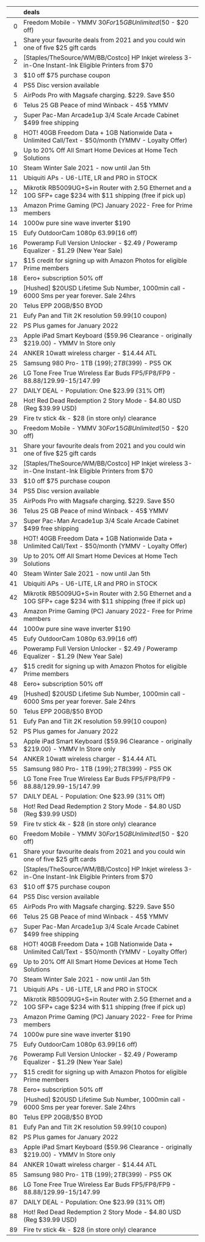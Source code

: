 |    | deals                                                                                                         |
|---:|:--------------------------------------------------------------------------------------------------------------|
|  0 | Freedom Mobile - YMMV $30 For 15GB Unlimited ($50 - $20 off)                                                  |
|  1 | Share your favourite deals from 2021 and you could win one of five $25 gift cards                             |
|  2 | [Staples/TheSource/WM/BB/Costco] HP Inkjet wireless 3-in-One Instant-Ink Eligible Printers from $70           |
|  3 | $10 off $75 purchase coupon                                                                                   |
|  4 | PS5 Disc version available                                                                                    |
|  5 | AirPods Pro with Magsafe charging. $229. Save $50                                                             |
|  6 | Telus 25 GB Peace of mind Winback - 45$ YMMV                                                                  |
|  7 | Super Pac-Man Arcade1up 3/4 Scale Arcade Cabinet $499 free shipping                                           |
|  8 | HOT! 40GB Freedom Data + 1GB Nationwide Data + Unlimited Call/Text - $50/month (YMMV - Loyalty Offer)         |
|  9 | Up to 20% Off All Smart Home Devices at Home Tech Solutions                                                   |
| 10 | Steam Winter Sale 2021 - now until Jan 5th                                                                    |
| 11 | Ubiquiti APs - U6-LITE, LR and PRO in STOCK                                                                   |
| 12 | Mikrotik RB5009UG+S+in Router with 2.5G Ethernet and a 10G SFP+ cage $234 with $11 shipping (free if pick up) |
| 13 | Amazon Prime Gaming (PC) January 2022- Free for Prime members                                                 |
| 14 | 1000w pure sine wave inverter $190                                                                            |
| 15 | Eufy OutdoorCam 1080p $63.99 ($16 off)                                                                        |
| 16 | Poweramp Full Version Unlocker - $2.49 / Poweramp Equalizer - $1.29 (New Year Sale)                           |
| 17 | $15 credit for signing up with Amazon Photos for eligible Prime members                                       |
| 18 | Eero+ subscription 50% off                                                                                    |
| 19 | [Hushed] $20USD Lifetime Sub Number, 1000min call - 6000 Sms per year forever. Sale 24hrs                     |
| 20 | Telus EPP 20GB/$50 BYOD                                                                                       |
| 21 | Eufy Pan and Tilt 2K resolution $59.99 ($10 coupon)                                                           |
| 22 | PS Plus games for January 2022                                                                                |
| 23 | Apple iPad Smart Keyboard ($59.96 Clearance - originally $219.00) - YMMV In Store only                        |
| 24 | ANKER 10watt wireless charger - $14.44 ATL                                                                    |
| 25 | Samsung 980 Pro- 1TB ($199); 2TB ($399) - PS5 OK                                                              |
| 26 | LG Tone Free True Wireless Ear Buds FP5/FP8/FP9 - $88.88/$129.99-$15/$147.99                                  |
| 27 | DAILY DEAL - Population: One $23.99 (31% Off)                                                                 |
| 28 | Hot! Red Dead Redemption 2 Story Mode - $4.80 USD (Reg $39.99 USD)                                            |
| 29 | Fire tv stick 4k - $28 (in store only) clearance                                                              |
| 30 | Freedom Mobile - YMMV $30 For 15GB Unlimited ($50 - $20 off)                                                  |
| 31 | Share your favourite deals from 2021 and you could win one of five $25 gift cards                             |
| 32 | [Staples/TheSource/WM/BB/Costco] HP Inkjet wireless 3-in-One Instant-Ink Eligible Printers from $70           |
| 33 | $10 off $75 purchase coupon                                                                                   |
| 34 | PS5 Disc version available                                                                                    |
| 35 | AirPods Pro with Magsafe charging. $229. Save $50                                                             |
| 36 | Telus 25 GB Peace of mind Winback - 45$ YMMV                                                                  |
| 37 | Super Pac-Man Arcade1up 3/4 Scale Arcade Cabinet $499 free shipping                                           |
| 38 | HOT! 40GB Freedom Data + 1GB Nationwide Data + Unlimited Call/Text - $50/month (YMMV - Loyalty Offer)         |
| 39 | Up to 20% Off All Smart Home Devices at Home Tech Solutions                                                   |
| 40 | Steam Winter Sale 2021 - now until Jan 5th                                                                    |
| 41 | Ubiquiti APs - U6-LITE, LR and PRO in STOCK                                                                   |
| 42 | Mikrotik RB5009UG+S+in Router with 2.5G Ethernet and a 10G SFP+ cage $234 with $11 shipping (free if pick up) |
| 43 | Amazon Prime Gaming (PC) January 2022- Free for Prime members                                                 |
| 44 | 1000w pure sine wave inverter $190                                                                            |
| 45 | Eufy OutdoorCam 1080p $63.99 ($16 off)                                                                        |
| 46 | Poweramp Full Version Unlocker - $2.49 / Poweramp Equalizer - $1.29 (New Year Sale)                           |
| 47 | $15 credit for signing up with Amazon Photos for eligible Prime members                                       |
| 48 | Eero+ subscription 50% off                                                                                    |
| 49 | [Hushed] $20USD Lifetime Sub Number, 1000min call - 6000 Sms per year forever. Sale 24hrs                     |
| 50 | Telus EPP 20GB/$50 BYOD                                                                                       |
| 51 | Eufy Pan and Tilt 2K resolution $59.99 ($10 coupon)                                                           |
| 52 | PS Plus games for January 2022                                                                                |
| 53 | Apple iPad Smart Keyboard ($59.96 Clearance - originally $219.00) - YMMV In Store only                        |
| 54 | ANKER 10watt wireless charger - $14.44 ATL                                                                    |
| 55 | Samsung 980 Pro- 1TB ($199); 2TB ($399) - PS5 OK                                                              |
| 56 | LG Tone Free True Wireless Ear Buds FP5/FP8/FP9 - $88.88/$129.99-$15/$147.99                                  |
| 57 | DAILY DEAL - Population: One $23.99 (31% Off)                                                                 |
| 58 | Hot! Red Dead Redemption 2 Story Mode - $4.80 USD (Reg $39.99 USD)                                            |
| 59 | Fire tv stick 4k - $28 (in store only) clearance                                                              |
| 60 | Freedom Mobile - YMMV $30 For 15GB Unlimited ($50 - $20 off)                                                  |
| 61 | Share your favourite deals from 2021 and you could win one of five $25 gift cards                             |
| 62 | [Staples/TheSource/WM/BB/Costco] HP Inkjet wireless 3-in-One Instant-Ink Eligible Printers from $70           |
| 63 | $10 off $75 purchase coupon                                                                                   |
| 64 | PS5 Disc version available                                                                                    |
| 65 | AirPods Pro with Magsafe charging. $229. Save $50                                                             |
| 66 | Telus 25 GB Peace of mind Winback - 45$ YMMV                                                                  |
| 67 | Super Pac-Man Arcade1up 3/4 Scale Arcade Cabinet $499 free shipping                                           |
| 68 | HOT! 40GB Freedom Data + 1GB Nationwide Data + Unlimited Call/Text - $50/month (YMMV - Loyalty Offer)         |
| 69 | Up to 20% Off All Smart Home Devices at Home Tech Solutions                                                   |
| 70 | Steam Winter Sale 2021 - now until Jan 5th                                                                    |
| 71 | Ubiquiti APs - U6-LITE, LR and PRO in STOCK                                                                   |
| 72 | Mikrotik RB5009UG+S+in Router with 2.5G Ethernet and a 10G SFP+ cage $234 with $11 shipping (free if pick up) |
| 73 | Amazon Prime Gaming (PC) January 2022- Free for Prime members                                                 |
| 74 | 1000w pure sine wave inverter $190                                                                            |
| 75 | Eufy OutdoorCam 1080p $63.99 ($16 off)                                                                        |
| 76 | Poweramp Full Version Unlocker - $2.49 / Poweramp Equalizer - $1.29 (New Year Sale)                           |
| 77 | $15 credit for signing up with Amazon Photos for eligible Prime members                                       |
| 78 | Eero+ subscription 50% off                                                                                    |
| 79 | [Hushed] $20USD Lifetime Sub Number, 1000min call - 6000 Sms per year forever. Sale 24hrs                     |
| 80 | Telus EPP 20GB/$50 BYOD                                                                                       |
| 81 | Eufy Pan and Tilt 2K resolution $59.99 ($10 coupon)                                                           |
| 82 | PS Plus games for January 2022                                                                                |
| 83 | Apple iPad Smart Keyboard ($59.96 Clearance - originally $219.00) - YMMV In Store only                        |
| 84 | ANKER 10watt wireless charger - $14.44 ATL                                                                    |
| 85 | Samsung 980 Pro- 1TB ($199); 2TB ($399) - PS5 OK                                                              |
| 86 | LG Tone Free True Wireless Ear Buds FP5/FP8/FP9 - $88.88/$129.99-$15/$147.99                                  |
| 87 | DAILY DEAL - Population: One $23.99 (31% Off)                                                                 |
| 88 | Hot! Red Dead Redemption 2 Story Mode - $4.80 USD (Reg $39.99 USD)                                            |
| 89 | Fire tv stick 4k - $28 (in store only) clearance                                                              |